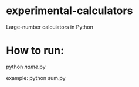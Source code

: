 # experimental-calculators
Large-number calculators in Python

# How to run:
python *name*.py

example:
python sum.py
